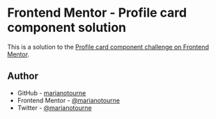 # Frontend Mentor - Profile card component solution

This is a solution to the [Profile card component challenge on Frontend Mentor](https://www.frontendmentor.io/challenges/profile-card-component-cfArpWshJ).

## Author

- GitHub - [marianotourne](https://github.com/marianotourne)
- Frontend Mentor - [@marianotourne](https://www.frontendmentor.io/profile/marianotourne)
- Twitter - [@marianotourne](https://www.twitter.com/marianotourne)

